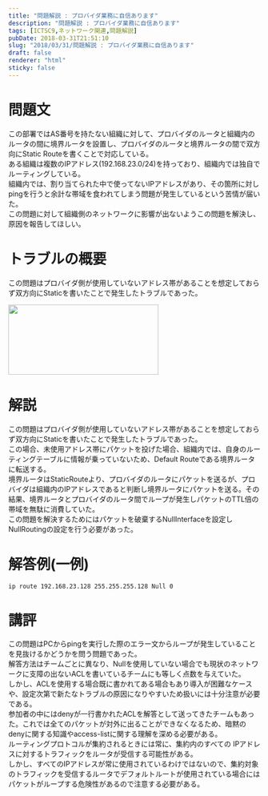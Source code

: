 ```yaml
---
title: "問題解説 : プロバイダ業務に自信あります"
description: "問題解説 : プロバイダ業務に自信あります"
tags: [ICTSC9,ネットワーク関連,問題解説]
pubDate: 2018-03-31T21:51:10
slug: "2018/03/31/問題解説 : プロバイダ業務に自信あります"
draft: false
renderer: "html"
sticky: false
---
```


<h1>問題文</h1>
<p>この部署ではAS番号を持たない組織に対して、プロバイダのルータと組織内のルータの間に境界ルータを設置し、プロバイダのルータと境界ルータの間で双方向にStatic Routeを書くことで対応している。<br />
ある組織は複数のIPアドレス(192.168.23.0/24)を持っており、組織内では独自でルーティングしている。<br />
組織内では、割り当てられた中で使ってないIPアドレスがあり、その箇所に対しpingを行うと余計な帯域を食われてしまう問題が発生しているという苦情が届いた。<br />
この問題に対して組織側のネットワークに影響が出ないようこの問題を解決し、原因を報告してほしい。</p>
<h1>トラブルの概要</h1>
<p>この問題はプロバイダ側が使用していないアドレス帯があることを想定しておらず双方向にStaticを書いたことで発生したトラブルであった。</p>
<p><img decoding="async" loading="lazy" src="/images/wp/2018/03/HIZ-300x140.png.webp" alt="" width="300" height="140" class="alignnone size-medium wp-image-1621" /></p>
<h1>解説</h1>
<p>この問題はプロバイダ側が使用していないアドレス帯があることを想定しておらず双方向にStaticを書いたことで発生したトラブルであった。<br />
この場合、未使用アドレス帯にパケットを投げた場合、組織内では、自身のルーティングテーブルに情報が乗っていないため、Default Routeである境界ルータに転送する。<br />
境界ルータはStaticRouteより、プロバイダのルータにパケットを送るが、プロバイダは組織内のIPアドレスであると判断し境界ルータにパケットを送る。その結果、境界ルータとプロバイダのルータ間でループが発生しパケットのTTL倍の帯域を無駄に消費していた。<br />
この問題を解決するためにはパケットを破棄するNullInterfaceを設定しNullRoutingの設定を行う必要があった。</p>
<h1>解答例(一例)</h1>
<pre><code>ip route 192.168.23.128 255.255.255.128 Null 0</code></pre>
<h1>講評</h1>
<p>この問題はPCからpingを実行した際のエラー文からループが発生していることを見抜けるかどうかを問う問題であった。<br />
解答方法はチームごとに異なり、Nullを使用していない場合でも現状のネットワークに支障の出ないACLを書いているチームにも等しく点数を与えていた。<br />
しかし、ACLを使用する場合既に書かれてある場合もあり導入が困難なケースや、設定次第で新たなトラブルの原因になりやすいため扱いには十分注意が必要である。<br />
参加者の中にはdenyが一行書かれたACLを解答として送ってきたチームもあった。これでは全てのパケットが対外に出ることができなくなるため、暗黙のdenyに関する知識やaccess-listに関する理解を深める必要がある。<br />
ルーティングプロトコルが集約されるときには常に、集約内のすべての IPアドレスに対するトラフィックをルータが受信する可能性がある。<br />
しかし、すべてのIPアドレスが常に使用されているわけではないので、集約対象のトラフィックを受信するルータでデフォルトルートが使用されている場合にはパケットがループする危険性があるので注意する必要がある。</p>
